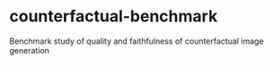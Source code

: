 # counterfactual-benchmark
Benchmark study of quality and faithfulness of counterfactual image generation
